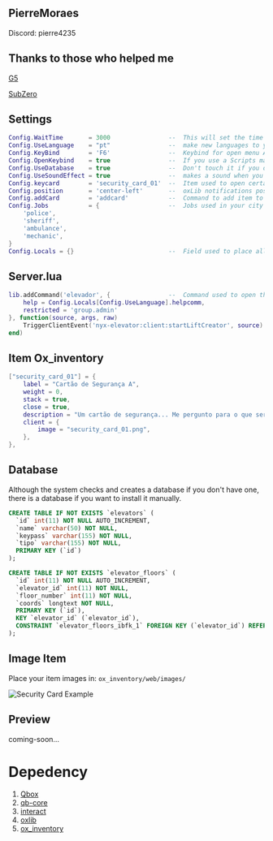 ##  PierreMoraes
Discord: pierre4235

##  Thanks to those who helped me
[G5](https://github.com/ggfto)

[SubZero](https://github.com/SubZer0GLX)

##  Settings 
```lua
Config.WaitTime       = 3000                --  This will set the time for the ProgressBar | 1000 = 1 second
Config.UseLanguage    = "pt"                --  make new languages to your own likng
Config.KeyBind        = 'F6'                --  Keybind for open menu Admin
Config.OpenKeybind    = true                --  If you use a Scripts management menu, disable this option.
Config.UseDatabase    = true                --  Don't touch it if you don't know what you're doing
Config.UseSoundEffect = true                --  makes a sound when you use elevator Note: still a work in progress
Config.keycard        = 'security_card_01'  --  Item used to open certain elevators
Config.position       = 'center-left'       --  oxLib notifications position
Config.addCard        = 'addcard'           --  Command to add item to inventory
Config.Jobs           = {                   --  Jobs used in your city to avoid conflict with card metadata security_card_01
    'police',
    'sheriff',
    'ambulance',
    'mechanic',
}
Config.Locals = {}                          --  Field used to place all the translation for your language
``` 


##  Server.lua
```lua
lib.addCommand('elevador', {                --  Command used to open the menu in Scripts management menu
    help = Config.Locals[Config.UseLanguage].helpcomm,
    restricted = 'group.admin'
}, function(source, args, raw)
    TriggerClientEvent('nyx-elevator:client:startLiftCreator', source)
end)
```

##  Item Ox_inventory
```lua
["security_card_01"] = {
    label = "Cartão de Segurança A",
    weight = 0,
    stack = true,
    close = true,
    description = "Um cartão de segurança... Me pergunto para o que serve",
    client = {
        image = "security_card_01.png",
    },
},
```

##  Database
Although the system checks and creates a database if you don't have one, there is a database if you want to install it manually.
```sql
CREATE TABLE IF NOT EXISTS `elevators` (
  `id` int(11) NOT NULL AUTO_INCREMENT,
  `name` varchar(50) NOT NULL,
  `keypass` varchar(155) NOT NULL,
  `tipo` varchar(155) NOT NULL,
  PRIMARY KEY (`id`)
);

CREATE TABLE IF NOT EXISTS `elevator_floors` (
  `id` int(11) NOT NULL AUTO_INCREMENT,
  `elevator_id` int(11) NOT NULL,
  `floor_number` int(11) NOT NULL,
  `coords` longtext NOT NULL,
  PRIMARY KEY (`id`),
  KEY `elevator_id` (`elevator_id`),
  CONSTRAINT `elevator_floors_ibfk_1` FOREIGN KEY (`elevator_id`) REFERENCES `elevators` (`id`) ON DELETE CASCADE
);
```


##  Image Item
Place your item images in: `ox_inventory/web/images/`

![Security Card Example](https://imgur.com/9pZlbJ6)

##  Preview

coming-soon...



# Depedency
1. [Qbox](https://qbox-project.github.io/)
1. [qb-core](https://github.com/qbcore-framework/qb-core)
2. [interact](https://github.com/darktrovx/interact)
3. [oxlib](https://overextended.dev/ox_lib)
3. [ox_inventory](https://overextended.dev/ox_inventory)